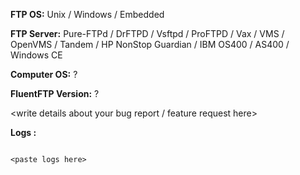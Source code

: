 **FTP OS:** Unix / Windows / Embedded

**FTP Server:** Pure-FTPd / DrFTPD / Vsftpd / ProFTPD / Vax / VMS / OpenVMS / Tandem / HP NonStop Guardian / IBM OS400 / AS400 / Windows CE

**Computer OS:** ?

**FluentFTP Version:** ?

<write details about your bug report / feature request here>

**Logs :**

<!---
Please generate logs from FluentFTP and paste them in the marked area below.
See this link for steps :

https://github.com/robinrodricks/FluentFTP/wiki/Logging#how-do-i-trace-ftp-commands-for-debugging
-->

```

<paste logs here>

```